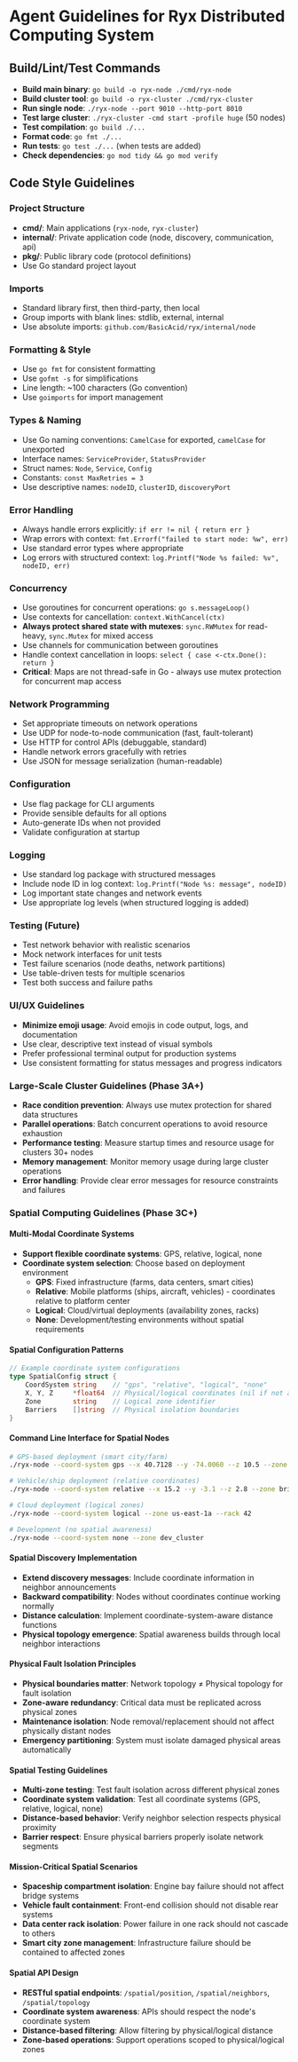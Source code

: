# Agent Guidelines for Ryx Distributed Computing System

## Build/Lint/Test Commands
- **Build main binary**: `go build -o ryx-node ./cmd/ryx-node`
- **Build cluster tool**: `go build -o ryx-cluster ./cmd/ryx-cluster`
- **Run single node**: `./ryx-node --port 9010 --http-port 8010`
- **Test large cluster**: `./ryx-cluster -cmd start -profile huge` (50 nodes)
- **Test compilation**: `go build ./...`
- **Format code**: `go fmt ./...`
- **Run tests**: `go test ./...` (when tests are added)
- **Check dependencies**: `go mod tidy && go mod verify`

## Code Style Guidelines

### Project Structure
- **cmd/**: Main applications (`ryx-node`, `ryx-cluster`)
- **internal/**: Private application code (node, discovery, communication, api)
- **pkg/**: Public library code (protocol definitions)
- Use Go standard project layout

### Imports
- Standard library first, then third-party, then local
- Group imports with blank lines: stdlib, external, internal
- Use absolute imports: `github.com/BasicAcid/ryx/internal/node`

### Formatting & Style
- Use `go fmt` for consistent formatting
- Use `gofmt -s` for simplifications
- Line length: ~100 characters (Go convention)
- Use `goimports` for import management

### Types & Naming
- Use Go naming conventions: `CamelCase` for exported, `camelCase` for unexported
- Interface names: `ServiceProvider`, `StatusProvider`
- Struct names: `Node`, `Service`, `Config`
- Constants: `const MaxRetries = 3`
- Use descriptive names: `nodeID`, `clusterID`, `discoveryPort`

### Error Handling
- Always handle errors explicitly: `if err != nil { return err }`
- Wrap errors with context: `fmt.Errorf("failed to start node: %w", err)`
- Use standard error types where appropriate
- Log errors with structured context: `log.Printf("Node %s failed: %v", nodeID, err)`

### Concurrency
- Use goroutines for concurrent operations: `go s.messageLoop()`
- Use contexts for cancellation: `context.WithCancel(ctx)`
- **Always protect shared state with mutexes**: `sync.RWMutex` for read-heavy, `sync.Mutex` for mixed access
- Use channels for communication between goroutines
- Handle context cancellation in loops: `select { case <-ctx.Done(): return }`
- **Critical**: Maps are not thread-safe in Go - always use mutex protection for concurrent map access

### Network Programming
- Set appropriate timeouts on network operations
- Use UDP for node-to-node communication (fast, fault-tolerant)
- Use HTTP for control APIs (debuggable, standard)
- Handle network errors gracefully with retries
- Use JSON for message serialization (human-readable)

### Configuration
- Use flag package for CLI arguments
- Provide sensible defaults for all options
- Auto-generate IDs when not provided
- Validate configuration at startup

### Logging
- Use standard log package with structured messages
- Include node ID in log context: `log.Printf("Node %s: message", nodeID)`
- Log important state changes and network events
- Use appropriate log levels (when structured logging is added)

### Testing (Future)
- Test network behavior with realistic scenarios
- Mock network interfaces for unit tests
- Test failure scenarios (node deaths, network partitions)
- Use table-driven tests for multiple scenarios
- Test both success and failure paths

### UI/UX Guidelines
- **Minimize emoji usage**: Avoid emojis in code output, logs, and documentation
- Use clear, descriptive text instead of visual symbols
- Prefer professional terminal output for production systems
- Use consistent formatting for status messages and progress indicators

### Large-Scale Cluster Guidelines (Phase 3A+)
- **Race condition prevention**: Always use mutex protection for shared data structures
- **Parallel operations**: Batch concurrent operations to avoid resource exhaustion
- **Performance testing**: Measure startup times and resource usage for clusters 30+ nodes
- **Memory management**: Monitor memory usage during large cluster operations
- **Error handling**: Provide clear error messages for resource constraints and failures

### Spatial Computing Guidelines (Phase 3C+)

#### Multi-Modal Coordinate Systems
- **Support flexible coordinate systems**: GPS, relative, logical, none
- **Coordinate system selection**: Choose based on deployment environment
  - **GPS**: Fixed infrastructure (farms, data centers, smart cities)
  - **Relative**: Mobile platforms (ships, aircraft, vehicles) - coordinates relative to platform center
  - **Logical**: Cloud/virtual deployments (availability zones, racks)
  - **None**: Development/testing environments without spatial requirements

#### Spatial Configuration Patterns
```go
// Example coordinate system configurations
type SpatialConfig struct {
    CoordSystem string    // "gps", "relative", "logical", "none"
    X, Y, Z     *float64  // Physical/logical coordinates (nil if not applicable)
    Zone        string    // Logical zone identifier
    Barriers    []string  // Physical isolation boundaries
}
```

#### Command Line Interface for Spatial Nodes
```bash
# GPS-based deployment (smart city/farm)
./ryx-node --coord-system gps --x 40.7128 --y -74.0060 --z 10.5 --zone sector_a

# Vehicle/ship deployment (relative coordinates)
./ryx-node --coord-system relative --x 15.2 --y -3.1 --z 2.8 --zone bridge

# Cloud deployment (logical zones)
./ryx-node --coord-system logical --zone us-east-1a --rack 42

# Development (no spatial awareness)
./ryx-node --coord-system none --zone dev_cluster
```

#### Spatial Discovery Implementation
- **Extend discovery messages**: Include coordinate information in neighbor announcements
- **Backward compatibility**: Nodes without coordinates continue working normally
- **Distance calculation**: Implement coordinate-system-aware distance functions
- **Physical topology emergence**: Spatial awareness builds through local neighbor interactions

#### Physical Fault Isolation Principles
- **Physical boundaries matter**: Network topology ≠ Physical topology for fault isolation
- **Zone-aware redundancy**: Critical data must be replicated across physical zones
- **Maintenance isolation**: Node removal/replacement should not affect physically distant nodes
- **Emergency partitioning**: System must isolate damaged physical areas automatically

#### Spatial Testing Guidelines
- **Multi-zone testing**: Test fault isolation across different physical zones
- **Coordinate system validation**: Test all coordinate systems (GPS, relative, logical, none)
- **Distance-based behavior**: Verify neighbor selection respects physical proximity
- **Barrier respect**: Ensure physical barriers properly isolate network segments

#### Mission-Critical Spatial Scenarios
- **Spaceship compartment isolation**: Engine bay failure should not affect bridge systems
- **Vehicle fault containment**: Front-end collision should not disable rear systems
- **Data center rack isolation**: Power failure in one rack should not cascade to others
- **Smart city zone management**: Infrastructure failure should be contained to affected zones

#### Spatial API Design
- **RESTful spatial endpoints**: `/spatial/position`, `/spatial/neighbors`, `/spatial/topology`
- **Coordinate system awareness**: APIs should respect the node's coordinate system
- **Distance-based filtering**: Allow filtering by physical/logical distance
- **Zone-based operations**: Support operations scoped to physical/logical zones